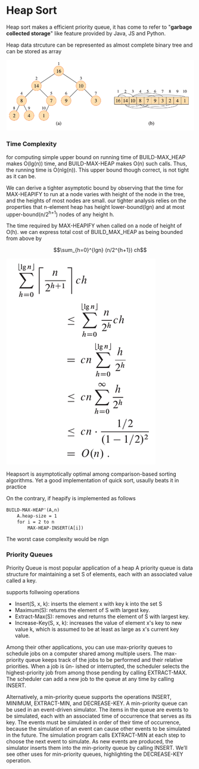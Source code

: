# Heap Sort

Heap sort makes a efficient priority queue, it has come to refer to "<strong>garbage collected storage</strong>" like feature provided by Java, JS and Python.

Heap data strcuture can be represented as almost complete binary tree and can be stored as array

![alt text](s3/heap.png)

### Time Complexity

for computing simple upper bound on running time of BUILD-MAX_HEAP makes O(lg(n)) time, and BUILD-MAX-HEAP makes O(n) such calls. Thus, the running time is O(nlg(n)). This upper bound though correct, is not tight as it can be.

We can derive a tighter asymptotic bound by observing that the time for MAX-HEAPIFY to run at a node varies with height of the node in the tree, and the heights of most nodes are small. our tighter analysis relies on the properties that n-element heap has height lower-bound(lgn) and at most upper-bound(n/2<sup>h+1</sup>) nodes of any height h.

The time required by MAX-HEAPIFY when called on a node of height of O(h). we can express total cost of BUILD_MAX_HEAP as being bounded from above by 

$$\sum_{h=0}^{lgn} (n/2^{h+1}) ch$$

![alt text](s3/proof.png)

Heapsort is asymptotically optimal among comparison-based sorting algorithms. Yet a good implementation of quick sort, usaully beats it in practice

On the contrary, if heapify is implemented as follows 

```
BUILD-MAX-HEAP'(A,n)
    A.heap-size = 1
    for i = 2 to n
        MAX-HEAP-INSERT(A[i])
```
The worst case complexity would be nlgn

### Priority Queues

Priority Queue is most popular application of a heap
A priority queue is data structure for maintaining a set S of elements, each with an associated value called a key.

supports follwoing operations
- Insert(S, x, k): inserts the element x with key k into the set S
- Maximum(S): returns the element of S with largest key.
- Extract-Max(S): removes and returns the element of S with largest key.
- Increase-Key(S, x, k): increases the value of element x's key to new value k, which is assumed to be at least as large as x's current key value.

Among their other applications, you can use max-priority queues to schedule jobs on a computer shared among multiple users. The max-priority queue keeps track of the jobs to be performed and their relative priorities. When a job is ûn- ished or interrupted, the scheduler selects the highest-priority job from among those pending by calling EXTRACT-MAX. The scheduler can add a new job to the queue at any time by calling INSERT.

Alternatively, a min-priority queue supports the operations INSERT, MINIMUM, EXTRACT-MIN, and DECREASE-KEY. A min-priority queue can be used in an event-driven simulator. The items in the queue are events to be simulated, each with an associated time of occurrence that serves as its key. The events must be simulated in order of their time of occurrence, because the simulation of an event can cause other events to be simulated in the future. The simulation program calls EXTRACT-MIN at each step to choose the next event to simulate. As new events are produced, the simulator inserts them into the min-priority queue by calling INSERT. We’ll see other uses for min-priority queues, highlighting the DECREASE-KEY operation.

